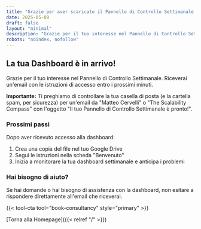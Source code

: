 ```yaml
---
title: "Grazie per aver scaricato il Pannello di Controllo Settimanale!"
date: 2025-05-08
draft: false
layout: "minimal"
description: "Grazie per il tuo interesse nel Pannello di Controllo Settimanale."
robots: "noindex, nofollow"
---
```


## La tua Dashboard è in arrivo!

Grazie per il tuo interesse nel Pannello di Controllo Settimanale. Riceverai un'email con le istruzioni di accesso entro i prossimi minuti.

**Importante:** Ti preghiamo di controllare la tua casella di posta (e la cartella spam, per sicurezza) per un'email da "Matteo Cervelli" o "The Scalability Compass" con l'oggetto "Il tuo Pannello di Controllo Settimanale è pronto!".

### Prossimi passi

Dopo aver ricevuto accesso alla dashboard:

1. Crea una copia del file nel tuo Google Drive
2. Segui le istruzioni nella scheda "Benvenuto"
3. Inizia a monitorare la tua dashboard settimanale e anticipa i problemi

### Hai bisogno di aiuto?

Se hai domande o hai bisogno di assistenza con la dashboard, non esitare a rispondere direttamente all'email che riceverai.

{{< tool-cta tool="book-consultancy" style="primary" >}}

[Torna alla Homepage]({{< relref "/" >}})
